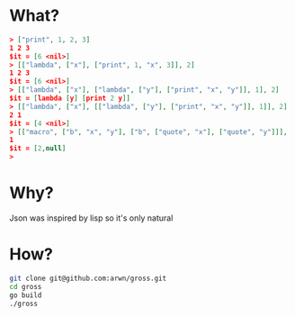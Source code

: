 # What?
```json
> ["print", 1, 2, 3]
1 2 3
$it = [6 <nil>]
> [["lambda", ["x"], ["print", 1, "x", 3]], 2]
1 2 3
$it = [6 <nil>]
> [["lambda", ["x"], ["lambda", ["y"], ["print", "x", "y"]], 1], 2]
$it = [lambda [y] [print 2 y]]
> [["lambda", ["x"], [["lambda", ["y"], ["print", "x", "y"]], 1]], 2]
2 1
$it = [4 <nil>]
> [["macro", ["b", "x", "y"], ["b", ["quote", "x"], ["quote", "y"]]], ["lambda", ["t", "f"], "t"], ["print", 1], ["print", 2]]
1
$it = [2,null]
> 
```

# Why?
Json was inspired by lisp so it's only natural

# How?
```bash
git clone git@github.com:arwn/gross.git
cd gross
go build
./gross
```

